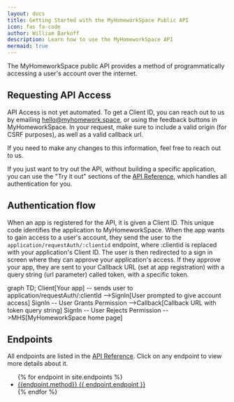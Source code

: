 ```yaml
---
layout: docs
title: Getting Started with the MyHomeworkSpace Public API
icon: fas fa-code
author: William Barkoff
description: Learn how to use the MyHomeworkSpace API
mermaid: true
---
```


The MyHomeworkSpace public API provides a method of programmatically accessing a user's account over the internet.

## Requesting API Access

API Access is not yet automated. To get a Client ID, you can reach out to us by emailing [hello@myhomework.space](mailto:hello@myhomework.space), or using the feedback buttons in MyHomeworkSpace. In your request, make sure to include a valid origin (for CSRF purposes), as well as a valid callback url.

If you need to make any changes to this information, feel free to reach out to us.

If you just want to try out the API, without building a specific application, you can use the "Try it out" sections of the [API Reference](/apireference.html), which handles all authentication for you.

## Authentication flow

When an app is registered for the API, it is given a Client ID. This unique code identifies the application to MyHomeworkSpace. When the app wants to gain access to a user's account, they send the user to the `application/requestAuth/:clientid` endpoint, where :clientid is replaced with your application's Client ID. The user is then redirected to a sign in screen where they can approve your application's access. If they approve your app, they are sent to your Callback URL (set at app registration) with a query string (url parameter) called token, with a specific token.

<div class="mermaid">
    graph TD;
	Client[Your app] -- sends user to application/requestAuth/:clientId -->SignIn[User prompted to give account access]
	SignIn -- User Grants Permission -->Callback[Callback URL with token query string]
	SignIn -- User Rejects Permission -->MHS[MyHomeworkSpace home page]
</div>

## Endpoints
All endpoints are listed in the [API Reference](/apireference.html). Click on any endpoint to view more details about it.
<ul>
	{% for endpoint in site.endpoints %}
	<li>
		<a href="#{{endpoint.endpoint | slugify: "ascii"}}"><span
			class="badge badge-{% if endpoint.method == "POST" %}success{% else %}primary{%endif%}">{{endpoint.method}}</span>
		{{ endpoint.endpoint }}</a>
	</li>
	{% endfor %}
</ul>